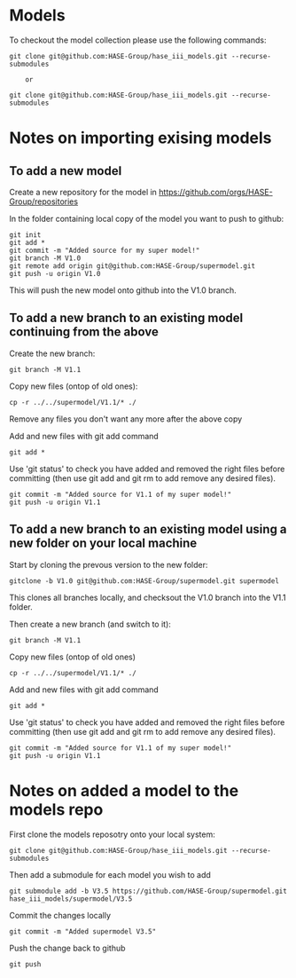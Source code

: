 # Models

To checkout the model collection please use the following commands:

    git clone git@github.com:HASE-Group/hase_iii_models.git --recurse-submodules
    
        or
    
    git clone git@github.com:HASE-Group/hase_iii_models.git --recurse-submodules


# Notes on importing exising models

## To add a new model

Create a new repository for the model in https://github.com/orgs/HASE-Group/repositories

In the folder containing local copy of the model you want to push to github:

    git init
    git add *
    git commit -m "Added source for my super model!"
    git branch -M V1.0 
    git remote add origin git@github.com:HASE-Group/supermodel.git
    git push -u origin V1.0

This will push the new model onto github into the V1.0 branch.

## To add a new branch to an existing model continuing from the above

Create the new branch:

    git branch -M V1.1
    
Copy new files (ontop of old ones):

    cp -r ../../supermodel/V1.1/* ./ 
    
Remove any files you don't want any more after the above copy

Add and new files with git add command

    git add *
    
Use 'git status' to check you have added and removed the right files before committing (then use git add and git rm to add remove any desired files).

    git commit -m "Added source for V1.1 of my super model!"
    git push -u origin V1.1

## To add a new branch to an existing model using a new folder on your local machine

Start by cloning the prevous version to the new folder:

    gitclone -b V1.0 git@github.com:HASE-Group/supermodel.git supermodel
    
This clones all branches locally, and checksout the V1.0 branch into the V1.1 folder.

Then create a new branch (and switch to it):

    git branch -M V1.1
    
Copy new files (ontop of old ones)

    cp -r ../../supermodel/V1.1/* ./ 
    
Add and new files with git add command

    git add *

Use 'git status' to check you have added and removed the right files before committing (then use git add and git rm to add remove any desired files).

    git commit -m "Added source for V1.1 of my super model!"
    git push -u origin V1.1


# Notes on added a model to the models repo

First clone the models reposotry onto your local system:

    git clone git@github.com:HASE-Group/hase_iii_models.git --recurse-submodules

Then add a submodule for each model you wish to add

    git submodule add -b V3.5 https://github.com/HASE-Group/supermodel.git hase_iii_models/supermodel/V3.5
    
Commit the changes locally

    git commit -m "Added supermodel V3.5"
    
 Push the change back to github
 
    git push



